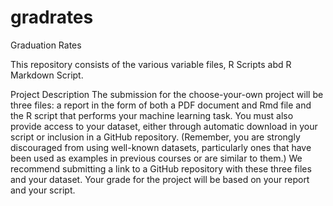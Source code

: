 # gradrates
Graduation Rates

This repository consists of the various variable files, R Scripts abd R Markdown Script.

Project Description
The submission for the choose-your-own project will be three files: a report in the form of both a PDF document and Rmd file and the R script that performs your machine learning task. You must also provide access to your dataset, either through automatic download in your script or inclusion in a GitHub repository. (Remember, you are strongly discouraged from using well-known datasets, particularly ones that have been used as examples in previous courses or are similar to them.) We recommend submitting a link to a GitHub repository with these three files and your dataset. Your grade for the project will be based on your report and your script.
